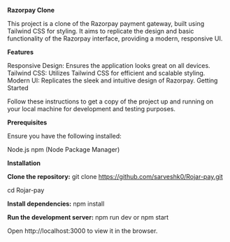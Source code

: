 **Razorpay Clone**

This project is a clone of the Razorpay payment gateway, built using Tailwind CSS for styling. It aims to replicate the design and basic functionality of the Razorpay interface, providing a modern, responsive UI.

**Features**

Responsive Design: Ensures the application looks great on all devices.
Tailwind CSS: Utilizes Tailwind CSS for efficient and scalable styling.
Modern UI: Replicates the sleek and intuitive design of Razorpay.
Getting Started

Follow these instructions to get a copy of the project up and running on your local machine for development and testing purposes.

**Prerequisites**

Ensure you have the following installed:

Node.js
npm (Node Package Manager)

**Installation**

**Clone the repository:**
 git clone https://github.com/sarveshk0/Rojar-pay.git
 
cd Rojar-pay


**Install dependencies:**
npm install


**Run the development server:**
npm run dev or npm start

Open 
http://localhost:3000 to view it in the browser.

